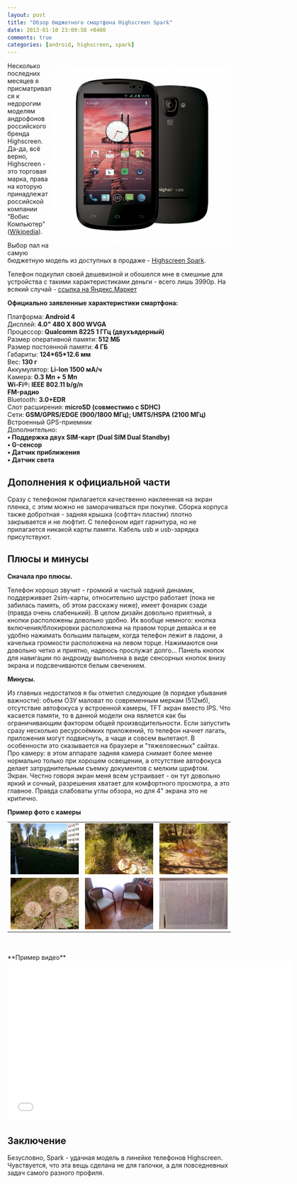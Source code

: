 ```yaml
---
layout: post
title: "Обзор бюджетного смартфона Highscreen Spark"
date: 2013-01-10 23:09:58 +0400
comments: true
categories: [android, highscreen, spark]
---
```


<p style="float: right;">
	<img alt="Highscreen Spark" src="/images/highscreen_spark.jpg" style="width: 400px; height: 400px;"></p>

Несколько последних месяцев я присматривался к недорогим моделям 
андрофонов российского бренда Highscreen. Да-да, всё верно, Highscreen -
 это торговая марка, права на которую принадлежат российской компании 
"Вобис Компьютер" (<a href="http://ru.wikipedia.org/wiki/Highscreen">Wikipedia</a>).</p>

Выбор пал на самую бюджетную модель из доступных в продаже - <a href="http://highscreen.org/products/communicators/highscreen-spark/">Highscreen Spark</a>.

Телефон подкупил своей дешевизной и обошелся мне в смешные для 
устройства с такими характеристиками деньги - всего лишь 3990р. На 
всякий случай - <a href="http://market.yandex.ru/model.xml?modelid=9366103&amp;hid=91491">ссылка на Яндекс.Маркет</a></p>

<!-- more -->

<p>
	<strong>Официально заявленные характеристики смартфона:</strong></p>
<p>
	Платформа:<b> Android 4</b><br>
	Дисплей:<b> 4.0" 480 X 800 WVGA</b><br>
	Процессор:<b> Qualcomm 8225 1 ГГц (двухъядерный)</b><br>
	Размер оперативной памяти:<b> 512 МБ</b><br>
	Размер постоянной памяти:<b> 4 ГБ</b><br>
	Габариты: <b>124*65*12.6 мм</b><br>
	Вес:<b> 130 г</b><br>
	Аккумулятор: <b>Li-Ion 1500 мА/ч</b><br>
	Камера:<b> 0.3 Мп + 5 Мп&nbsp;</b><br>
	<b>Wi-Fi®: IEEE 802.11 b/g/n</b><br>
	<b>FM-радио</b><br>
	Bluetooth: <b>3.0+EDR</b><br>
	Слот расширения:<b> microSD (совместимо с SDHC)</b><br>
	Сети:<b> GSM/GPRS/EDGE (900/1800 МГц); UMTS/HSPA (2100 МГц)</b><br>
	Встроенный GPS-приемник<br>
	Дополнительно:<br>
	<b>• Поддержка двух SIM-карт (Dual SIM Dual Standby)</b><br>
	<b>• G-сенсор&nbsp;</b><br>
	<b>• Датчик приближения&nbsp;</b><br>
	<b>• Датчик света</b></p>
<h2>
	Дополнения к официальной части</h2>
<p>
	Сразу с телефоном прилагается качественно наклеенная на экран пленка, с
 этим можно не заморачиваться при покупке. Сборка корпуса также 
добротная - задняя крышка (софттач пластик) плотно закрывается и не 
люфтит. С телефоном идет гарнитура, но не прилагается никакой карты 
памяти. Кабель usb и usb-зарядка присутствуют.</p>
<h2>
	Плюсы и минусы</h2>
<p>
	<strong>Сначала про плюсы.</strong></p>
<p>
	Телефон хорошо звучит - громкий и чистый задний динамик, поддерживает 
2sim-карты, относительно шустро работает (пока не забилась память, об 
этом расскажу ниже), имеет фонарик сзади (правда очень слабенький). В 
целом дизайн довольно приятный, а кнопки расположены довольно удобно. Их
 вообще немного: кнопка включения/блокировки расположена на правом торце
 девайса и ее удобно нажимать большим пальцем, когда телефон лежит в 
ладони, а качелька громкости расположена на левом торце. Нажимаются они 
довольно четко и приятно, надеюсь прослужат долго... Панель кнопок для 
навигации по андроиду выполнена в виде сенсорных кнопок внизу экрана и 
подсвечиваются белым свечением.</p>
<p>
	<strong>Минусы.</strong></p>
<p>
	Из главных недостатков я бы отметил следующие (в порядке убывания 
важности): объем ОЗУ маловат по современным меркам (512мб), отсутствие 
автофокуса у встроенной камеры, TFT экран вместо IPS. Что касается 
памяти, то в данной модели она является как бы ограничивающим фактором 
общей производительности. Если запустить сразу несколько ресурсоёмких 
приложений, то телефон начнет лагать, приложения могут подвиснуть, а 
чаще и совсем вылетают. В особенности это сказывается на браузере и 
"тяжеловесных" сайтах. Про камеру: в этом аппарате задняя камера снимает
 более менее нормально только при хорошем освещении, а отсутствие 
автофокуса делает затруднительным съемку документов с мелким шрифтом. 
Экран. Честно говоря экран меня всем устраивает - он тут довольно яркий и
 сочный, разрешения хватает для комфортного просмотра, а это главное. 
Правда слабоваты углы обзора, но для 4" экрана это не критично.</p>

**Пример фото с камеры**
<table border="0">
	<tbody>
		<tr>
			<td>
				<a class="fancybox" href="/images/spark-photo/Show4.jpg" rel="group"><img alt="" src="/images/spark-photo/Show5.jpg"></a></td>
			<td>
				<a class="fancybox" href="/images/spark-photo/Show7.jpg" rel="group"><img alt="" src="/images/spark-photo/Show6.jpg"></a></td>
			<td>
				<a class="fancybox" href="/images/spark-photo/Show8.jpg" rel="group"><img alt="" src="/images/spark-photo/Show13.jpg"></a></td>
		</tr>
		<tr>
			<td>
				<a class="fancybox" href="/images/spark-photo/Show9.jpg" rel="group"><img alt="" src="/images/spark-photo/Show14.jpg"></a></td>
			<td>
				<a class="fancybox" href="/images/spark-photo/Show10.jpg" rel="group"><img alt="" src="/images/spark-photo/Show15.jpg"></a></td>
			<td>
				<a class="fancybox" href="/images/spark-photo/Show17.jpg" rel="group"><img alt="" src="/images/spark-photo/Show19.jpg"></a></td>
		</tr>
	</tbody>
</table>

<br />
<br />
**Пример видео**

<div style="width:100%; text-align: center; border: 0px !important; box-shadow: none;">
<iframe width="640" height="360" src="//www.youtube.com/embed/4TI-8qdiqz4?feature=player_embedded" frameborder="0" allowfullscreen></iframe>
</div>
<h2>
	Заключение</h2>
<p>
	Безусловно, Spark - удачная модель в линейке телефонов Highscreen. 
Чувствуется, что эта вещь сделана не для галочки, а для повседневных 
задач самого разного профиля.</p>
